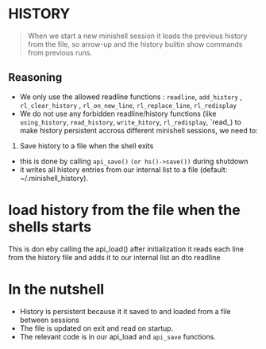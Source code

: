 # HISTORY
 > When we start a new minishell session it loads the previous history from the file, so arrow-up and the history builtin show commands from previous runs.
 
## Reasoning 
- We only use the allowed readline functions : `readline`, `add_history` , `rl_clear_history` , `rl_on_new_line`, `rl_replace_line`, `rl_redisplay`
- We do not use any forbidden readline/history functions (like `using_history`, `read_history`, `write_hitory`, `rl_redisplay`, `read_)
to make history persistent accross different minishell sessions, we need to:
1. Save history to a file when the shell exits
- this is done by calling `api_save()` `(or hs()->save())` during shutdown
- it writes all history entries from our internal list to a file (default: ~/.minishell_history).

# load history from the file when the shells starts
This is don eby calling the api_load() after initialization
it reads each line from the history file and adds it to our internal list an dto readline 


# In the nutshell
- History is persistent because it it saved to and loaded from a file between sessions
- The file is updated on exit and read on startup.
- The relevant code is in our api_load and `api_save` functions.